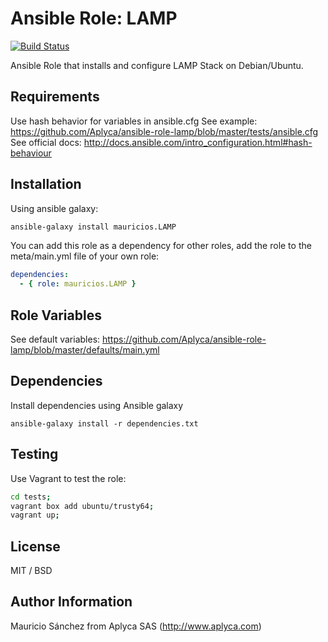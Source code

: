 # Ansible Role: LAMP

[![Build Status](https://travis-ci.org/Aplyca/ansible-role-lamp.svg?branch=master)](https://travis-ci.org/Aplyca/ansible-role-lamp)

Ansible Role that installs and configure LAMP Stack on Debian/Ubuntu.

## Requirements

Use hash behavior for variables in ansible.cfg
See example: https://github.com/Aplyca/ansible-role-lamp/blob/master/tests/ansible.cfg
See official docs: http://docs.ansible.com/intro_configuration.html#hash-behaviour

## Installation

Using ansible galaxy:
```bash
ansible-galaxy install mauricios.LAMP
```
You can add this role as a dependency for other roles, add the role to the meta/main.yml file of your own role:
```yaml
dependencies:
  - { role: mauricios.LAMP }
```

## Role Variables

See default variables: https://github.com/Aplyca/ansible-role-lamp/blob/master/defaults/main.yml

## Dependencies

Install dependencies using Ansible galaxy

`ansible-galaxy install -r dependencies.txt`

## Testing

Use Vagrant to test the role:

```bash
cd tests;
vagrant box add ubuntu/trusty64;
vagrant up;
```

## License

MIT / BSD

## Author Information

Mauricio Sánchez from Aplyca SAS (http://www.aplyca.com)
